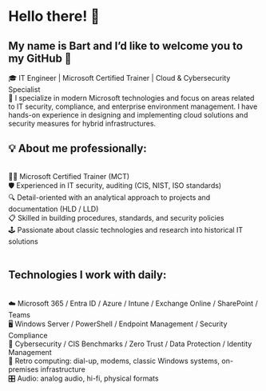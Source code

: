 <h1>Hello there! 👀</h1> 
<h2>My name is Bart and I’d like to welcome you to my GitHub 👋</h2>


🎓 IT Engineer | Microsoft Certified Trainer | Cloud & Cybersecurity Specialist </br>
💼 I specialize in modern Microsoft technologies and focus on areas related to IT security, compliance, and enterprise environment management. I have hands-on experience in designing and implementing cloud solutions and security measures for hybrid infrastructures.

<h2>💡 About me professionally:</h2></br>
🧑‍🏫 Microsoft Certified Trainer (MCT)</br>
🛡️ Experienced in IT security, auditing (CIS, NIST, ISO standards)</br>
🔍 Detail-oriented with an analytical approach to projects and documentation (HLD / LLD)</br>
📋 Skilled in building procedures, standards, and security policies</br>
🕹️ Passionate about classic technologies and research into historical IT solutions</br>
</br>
<h2>Technologies I work with daily:</h2></br>
☁️ Microsoft 365 / Entra ID / Azure / Intune / Exchange Online / SharePoint / Teams</br>
🖥️ Windows Server / PowerShell / Endpoint Management / Security Compliance</br>
🔐 Cybersecurity / CIS Benchmarks / Zero Trust / Data Protection / Identity Management</br>
📡 Retro computing: dial-up, modems, classic Windows systems, on-premises infrastructure</br>
🎛️ Audio: analog audio, hi-fi, physical formats</br>



<!---
B4RT3KS0N/B4RT3KS0N is a ✨ special ✨ repository because its `README.md` (this file) appears on your GitHub profile.
You can click the Preview link to take a look at your changes.
--->
